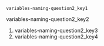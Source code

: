 ```ngMeta
variables-naming-question2_key1
```

variables-naming-question2_key2
1. variables-naming-question2_key3
2. variables-naming-question2_key4
